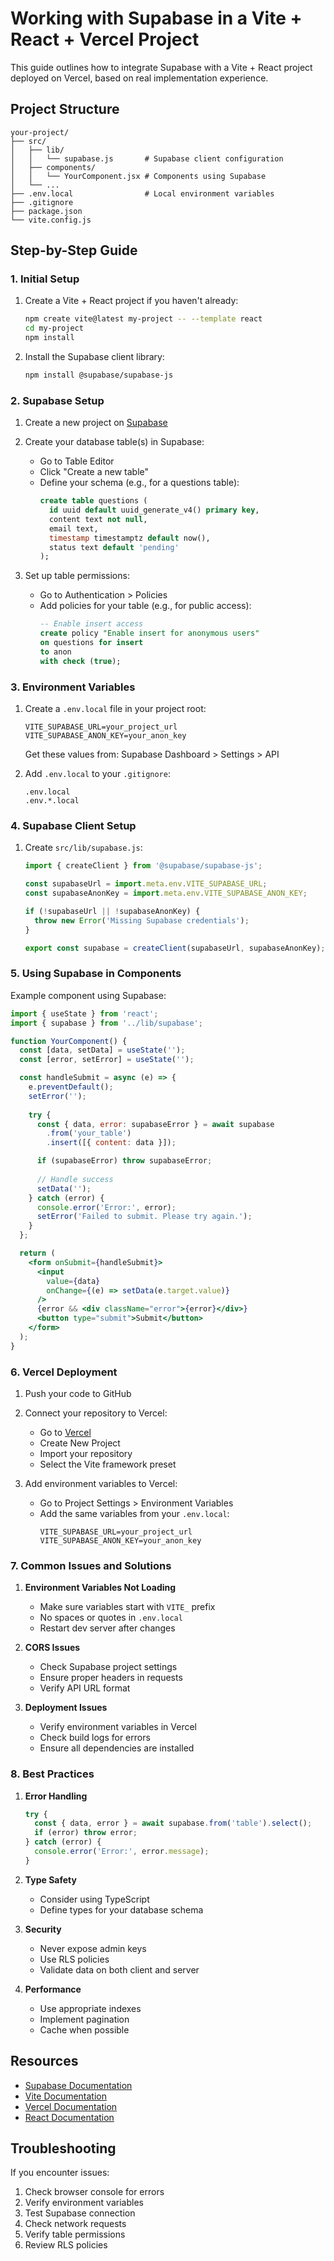 # Working with Supabase in a Vite + React + Vercel Project

This guide outlines how to integrate Supabase with a Vite + React project deployed on Vercel, based on real implementation experience.

## Project Structure

```
your-project/
├── src/
│   ├── lib/
│   │   └── supabase.js       # Supabase client configuration
│   ├── components/
│   │   └── YourComponent.jsx # Components using Supabase
│   └── ...
├── .env.local                # Local environment variables
├── .gitignore
├── package.json
└── vite.config.js
```

## Step-by-Step Guide

### 1. Initial Setup

1. Create a Vite + React project if you haven't already:
   ```bash
   npm create vite@latest my-project -- --template react
   cd my-project
   npm install
   ```

2. Install the Supabase client library:
   ```bash
   npm install @supabase/supabase-js
   ```

### 2. Supabase Setup

1. Create a new project on [Supabase](https://supabase.com)

2. Create your database table(s) in Supabase:
   - Go to Table Editor
   - Click "Create a new table"
   - Define your schema (e.g., for a questions table):
     ```sql
     create table questions (
       id uuid default uuid_generate_v4() primary key,
       content text not null,
       email text,
       timestamp timestamptz default now(),
       status text default 'pending'
     );
     ```

3. Set up table permissions:
   - Go to Authentication > Policies
   - Add policies for your table (e.g., for public access):
     ```sql
     -- Enable insert access
     create policy "Enable insert for anonymous users"
     on questions for insert
     to anon
     with check (true);
     ```

### 3. Environment Variables

1. Create a `.env.local` file in your project root:
   ```
   VITE_SUPABASE_URL=your_project_url
   VITE_SUPABASE_ANON_KEY=your_anon_key
   ```
   Get these values from: Supabase Dashboard > Settings > API

2. Add `.env.local` to your `.gitignore`:
   ```
   .env.local
   .env.*.local
   ```

### 4. Supabase Client Setup

1. Create `src/lib/supabase.js`:
   ```javascript
   import { createClient } from '@supabase/supabase-js';

   const supabaseUrl = import.meta.env.VITE_SUPABASE_URL;
   const supabaseAnonKey = import.meta.env.VITE_SUPABASE_ANON_KEY;

   if (!supabaseUrl || !supabaseAnonKey) {
     throw new Error('Missing Supabase credentials');
   }

   export const supabase = createClient(supabaseUrl, supabaseAnonKey);
   ```

### 5. Using Supabase in Components

Example component using Supabase:

```jsx
import { useState } from 'react';
import { supabase } from '../lib/supabase';

function YourComponent() {
  const [data, setData] = useState('');
  const [error, setError] = useState('');

  const handleSubmit = async (e) => {
    e.preventDefault();
    setError('');
    
    try {
      const { data, error: supabaseError } = await supabase
        .from('your_table')
        .insert([{ content: data }]);

      if (supabaseError) throw supabaseError;
      
      // Handle success
      setData('');
    } catch (error) {
      console.error('Error:', error);
      setError('Failed to submit. Please try again.');
    }
  };

  return (
    <form onSubmit={handleSubmit}>
      <input
        value={data}
        onChange={(e) => setData(e.target.value)}
      />
      {error && <div className="error">{error}</div>}
      <button type="submit">Submit</button>
    </form>
  );
}
```

### 6. Vercel Deployment

1. Push your code to GitHub

2. Connect your repository to Vercel:
   - Go to [Vercel](https://vercel.com)
   - Create New Project
   - Import your repository
   - Select the Vite framework preset

3. Add environment variables to Vercel:
   - Go to Project Settings > Environment Variables
   - Add the same variables from your `.env.local`:
     ```
     VITE_SUPABASE_URL=your_project_url
     VITE_SUPABASE_ANON_KEY=your_anon_key
     ```

### 7. Common Issues and Solutions

1. **Environment Variables Not Loading**
   - Make sure variables start with `VITE_` prefix
   - No spaces or quotes in `.env.local`
   - Restart dev server after changes

2. **CORS Issues**
   - Check Supabase project settings
   - Ensure proper headers in requests
   - Verify API URL format

3. **Deployment Issues**
   - Verify environment variables in Vercel
   - Check build logs for errors
   - Ensure all dependencies are installed

### 8. Best Practices

1. **Error Handling**
   ```javascript
   try {
     const { data, error } = await supabase.from('table').select();
     if (error) throw error;
   } catch (error) {
     console.error('Error:', error.message);
   }
   ```

2. **Type Safety**
   - Consider using TypeScript
   - Define types for your database schema

3. **Security**
   - Never expose admin keys
   - Use RLS policies
   - Validate data on both client and server

4. **Performance**
   - Use appropriate indexes
   - Implement pagination
   - Cache when possible

## Resources

- [Supabase Documentation](https://supabase.com/docs)
- [Vite Documentation](https://vitejs.dev/)
- [Vercel Documentation](https://vercel.com/docs)
- [React Documentation](https://react.dev/)

## Troubleshooting

If you encounter issues:

1. Check browser console for errors
2. Verify environment variables
3. Test Supabase connection
4. Check network requests
5. Verify table permissions
6. Review RLS policies 